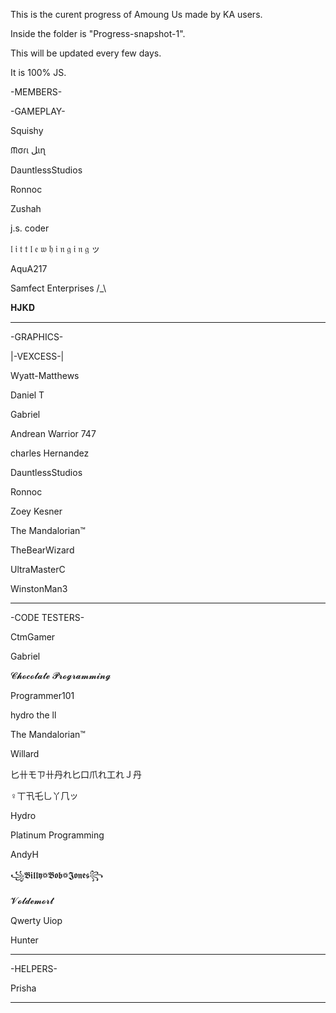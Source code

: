 This is the curent progress of Amoung Us made by KA users.

Inside the folder is "Progress-snapshot-1".

This will be updated every few days. 

It is 100% JS.

 
   -MEMBERS-

  -GAMEPLAY-


Squishy

ᙏσɾι ﻞιɳ

DauntlessStudios

Ronnoc

Zushah

j.s. coder

𝔩 𝔦 𝔱 𝔱 𝔩 𝔢 𝔴 𝔥 𝔦 𝔫 𝔤 𝔦 𝔫 𝔤 ッ

AquA217

Samfect Enterprises /_\

𝐇𝐉𝐊𝐃
____________________________
  
  -GRAPHICS-


|-VEXCESS-|

Wyatt-Matthews

Daniel T

Gabriel

Andrean Warrior 747

charles Hernandez

DauntlessStudios

Ronnoc

Zoey Kesner

The Mandalorian™

TheBearWizard

UltraMasterC

WinstonMan3
_____________________

  -CODE TESTERS-


CtmGamer

Gabriel

𝓒𝓱𝓸𝓬𝓸𝓵𝓪𝓽𝓮 𝓟𝓻𝓸𝓰𝓻𝓪𝓶𝓶𝓲𝓷𝓰

Programmer101

hydro the ll

The Mandalorian™

Willard

匕卄モㄗ卄丹れ匕口爪れ工れＪ丹

♀丅卂乇乚丫𠘨ッ

Hydro

Platinum Programming

AndyH

꧁𝕭𝖎𝖑𝖑𝖞꥟𝕭𝖔𝖇꥟𝕵𝖔𝖓𝖊𝖘꧂

𝓥𝓸𝓵𝓭𝓮𝓶𝓸𝓻𝓽

Qwerty Uiop

Hunter
_______________________

  -HELPERS-


Prisha
_______________________
